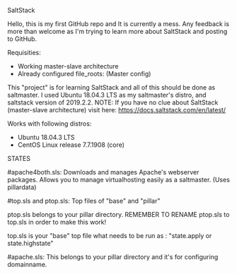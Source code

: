 SaltStack

Hello, this is my first GitHub repo and It is currently a mess.
Any feedback is more than welcome as I'm trying to learn more about SaltStack and posting to GitHub.

Requisities:
* Working master-slave architecture
* Already configured file_roots:
(Master config)

This "project" is for learning SaltStack and all of this should be done as saltmaster.
I used Ubuntu 18.04.3 LTS as my saltmaster's distro, and saltstack version of 2019.2.2.
NOTE: If you have no clue about SaltStack (master-slave architecture) visit here: https://docs.saltstack.com/en/latest/

Works with following distros:
* Ubuntu 18.04.3 LTS
* CentOS Linux release 7.7.1908 (core)

STATES

#apache4both.sls: 
Downloads and manages Apache's webserver packages.
Allows you to manage virtualhosting easily as a saltmaster. (Uses pillardata)

#top.sls and ptop.sls: 
Top files of "base" and "pillar"

ptop.sls belongs to your pillar directory.
REMEMBER TO RENAME ptop.sls to top.sls in order to make this work!

top.sls is your "base" top file what needs to be run as : "state.apply or state.highstate"

#apache.sls:
 This belongs to your pillar directory and it's for configuring domainname.
